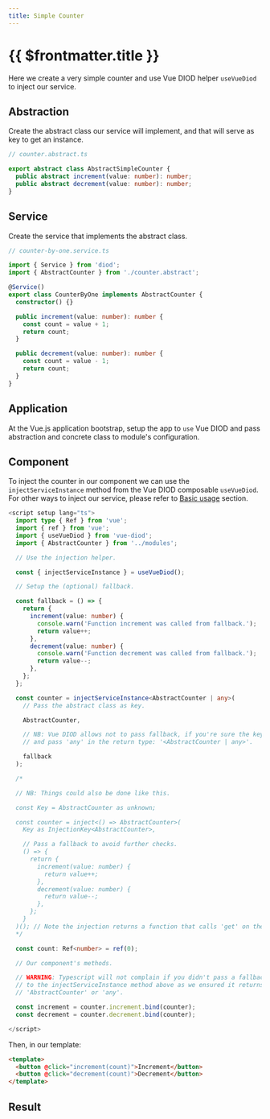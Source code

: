 ```yaml
---
title: Simple Counter
---
```


# {{ $frontmatter.title }}

Here we create a very simple counter and use Vue DIOD helper `useVueDiod`
to inject our service.

## Abstraction

Create the abstract class our service will implement, and that will serve
as key to get an instance.

```typescript
// counter.abstract.ts

export abstract class AbstractSimpleCounter {
  public abstract increment(value: number): number;
  public abstract decrement(value: number): number;
}
```

## Service

Create the service that implements the abstract class.

```typescript
// counter-by-one.service.ts

import { Service } from 'diod';
import { AbstractCounter } from './counter.abstract';

@Service()
export class CounterByOne implements AbstractCounter {
  constructor() {}

  public increment(value: number): number {
    const count = value + 1;
    return count;
  }

  public decrement(value: number): number {
    const count = value - 1;
    return count;
  }
}
```

## Application

At the Vue.js application bootstrap, setup the app to `use` Vue DIOD and pass
abstraction and concrete class to module's configuration.

<!--@include: ../snippets/simple-counter.example.md-->

## Component

To inject the counter in our component we can use the `injectServiceInstance`
method from the Vue DIOD composable `useVueDiod`. For other ways to inject
our service, please refer to [Basic usage](../getting-started/basic-usage.md) section.

```typescript
<script setup lang="ts">
  import type { Ref } from 'vue';
  import { ref } from 'vue';
  import { useVueDiod } from 'vue-diod';
  import { AbstractCounter } from '../modules';

  // Use the injection helper.

  const { injectServiceInstance } = useVueDiod();

  // Setup the (optional) fallback.

  const fallback = () => {
    return {
      increment(value: number) {
        console.warn('Function increment was called from fallback.');
        return value++;
      },
      decrement(value: number) {
        console.warn('Function decrement was called from fallback.');
        return value--;
      },
    };
  };

  const counter = injectServiceInstance<AbstractCounter | any>(
    // Pass the abstract class as key.

    AbstractCounter,

    // NB: Vue DIOD allows not to pass fallback, if you're sure the key exists
    // and pass 'any' in the return type: '<AbstractCounter | any>'.

    fallback
  );

  /*

  // NB: Things could also be done like this.

  const Key = AbstractCounter as unknown;

  const counter = inject<() => AbstractCounter>(
    Key as InjectionKey<AbstractCounter>,

    // Pass a fallback to avoid further checks.
    () => {
      return {
        increment(value: number) {
          return value++;
        },
        decrement(value: number) {
          return value--;
        },
      };
    }
  )(); // Note the injection returns a function that calls 'get' on the DIOD container.
  */

  const count: Ref<number> = ref(0);

  // Our component's methods.

  // WARNING: Typescript will not complain if you didn't pass a fallback
  // to the injectServiceInstance method above as we ensured it returns
  // 'AbstractCounter' or 'any'.

  const increment = counter.increment.bind(counter);
  const decrement = counter.decrement.bind(counter);

</script>
```

Then, in our template:

```html
<template>
  <button @click="increment(count)">Increment</button>
  <button @click="decrement(count)">Decrement</button>
</template>
```

## Result

<script setup>
import SimpleCounter from '../.vitepress/theme/examples-components/simple-counter.component.vue';
</script>

<div style="width: 100%; display: flex; justify-content: center; margin: 4rem 0;">
  <SimpleCounter />
</div>
